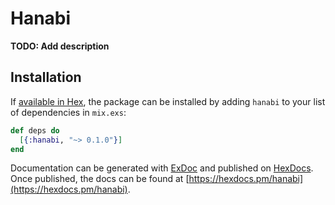 # Hanabi

**TODO: Add description**

## Installation

If [available in Hex](https://hex.pm/docs/publish), the package can be installed
by adding `hanabi` to your list of dependencies in `mix.exs`:

```elixir
def deps do
  [{:hanabi, "~> 0.1.0"}]
end
```

Documentation can be generated with [ExDoc](https://github.com/elixir-lang/ex_doc)
and published on [HexDocs](https://hexdocs.pm). Once published, the docs can
be found at [https://hexdocs.pm/hanabi](https://hexdocs.pm/hanabi).

